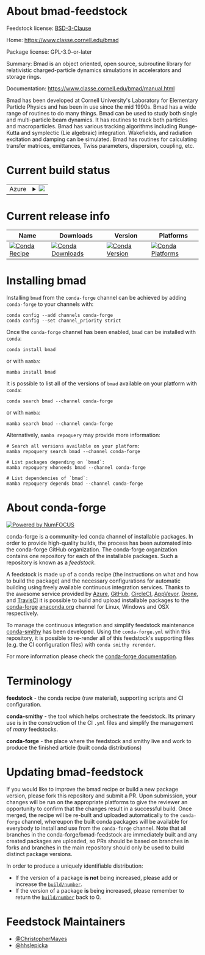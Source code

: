 About bmad-feedstock
====================

Feedstock license: [BSD-3-Clause](https://github.com/conda-forge/bmad-feedstock/blob/main/LICENSE.txt)

Home: https://www.classe.cornell.edu/bmad

Package license: GPL-3.0-or-later

Summary: Bmad is an object oriented, open source, subroutine library for relativistic charged-particle dynamics simulations in accelerators and storage rings.

Documentation: https://www.classe.cornell.edu/bmad/manual.html

Bmad has been developed at Cornell University's Laboratory for Elementary
Particle Physics and has been in use since the mid 1990s.
Bmad has a wide range of routines to do many things.
Bmad can be used to study both single and multi-particle
beam dynamics. It has routines to track both particles and
macroparticles. Bmad has various tracking algorithms including
Runge-Kutta and symplectic (Lie algebraic) integration.
Wakefields, and radiation excitation and damping can be simulated.
Bmad has routines for calculating transfer matrices, emittances,
Twiss parameters, dispersion, coupling, etc.


Current build status
====================


<table>
    
  <tr>
    <td>Azure</td>
    <td>
      <details>
        <summary>
          <a href="https://dev.azure.com/conda-forge/feedstock-builds/_build/latest?definitionId=12819&branchName=main">
            <img src="https://dev.azure.com/conda-forge/feedstock-builds/_apis/build/status/bmad-feedstock?branchName=main">
          </a>
        </summary>
        <table>
          <thead><tr><th>Variant</th><th>Status</th></tr></thead>
          <tbody><tr>
              <td>linux_64_build_typedebugmpinompi</td>
              <td>
                <a href="https://dev.azure.com/conda-forge/feedstock-builds/_build/latest?definitionId=12819&branchName=main">
                  <img src="https://dev.azure.com/conda-forge/feedstock-builds/_apis/build/status/bmad-feedstock?branchName=main&jobName=linux&configuration=linux%20linux_64_build_typedebugmpinompi" alt="variant">
                </a>
              </td>
            </tr><tr>
              <td>linux_64_build_typedebugmpiopenmpi</td>
              <td>
                <a href="https://dev.azure.com/conda-forge/feedstock-builds/_build/latest?definitionId=12819&branchName=main">
                  <img src="https://dev.azure.com/conda-forge/feedstock-builds/_apis/build/status/bmad-feedstock?branchName=main&jobName=linux&configuration=linux%20linux_64_build_typedebugmpiopenmpi" alt="variant">
                </a>
              </td>
            </tr><tr>
              <td>linux_64_build_typeproductionmpinompi</td>
              <td>
                <a href="https://dev.azure.com/conda-forge/feedstock-builds/_build/latest?definitionId=12819&branchName=main">
                  <img src="https://dev.azure.com/conda-forge/feedstock-builds/_apis/build/status/bmad-feedstock?branchName=main&jobName=linux&configuration=linux%20linux_64_build_typeproductionmpinompi" alt="variant">
                </a>
              </td>
            </tr><tr>
              <td>linux_64_build_typeproductionmpiopenmpi</td>
              <td>
                <a href="https://dev.azure.com/conda-forge/feedstock-builds/_build/latest?definitionId=12819&branchName=main">
                  <img src="https://dev.azure.com/conda-forge/feedstock-builds/_apis/build/status/bmad-feedstock?branchName=main&jobName=linux&configuration=linux%20linux_64_build_typeproductionmpiopenmpi" alt="variant">
                </a>
              </td>
            </tr><tr>
              <td>osx_64_build_typedebugmpinompi</td>
              <td>
                <a href="https://dev.azure.com/conda-forge/feedstock-builds/_build/latest?definitionId=12819&branchName=main">
                  <img src="https://dev.azure.com/conda-forge/feedstock-builds/_apis/build/status/bmad-feedstock?branchName=main&jobName=osx&configuration=osx%20osx_64_build_typedebugmpinompi" alt="variant">
                </a>
              </td>
            </tr><tr>
              <td>osx_64_build_typedebugmpiopenmpi</td>
              <td>
                <a href="https://dev.azure.com/conda-forge/feedstock-builds/_build/latest?definitionId=12819&branchName=main">
                  <img src="https://dev.azure.com/conda-forge/feedstock-builds/_apis/build/status/bmad-feedstock?branchName=main&jobName=osx&configuration=osx%20osx_64_build_typedebugmpiopenmpi" alt="variant">
                </a>
              </td>
            </tr><tr>
              <td>osx_64_build_typeproductionmpinompi</td>
              <td>
                <a href="https://dev.azure.com/conda-forge/feedstock-builds/_build/latest?definitionId=12819&branchName=main">
                  <img src="https://dev.azure.com/conda-forge/feedstock-builds/_apis/build/status/bmad-feedstock?branchName=main&jobName=osx&configuration=osx%20osx_64_build_typeproductionmpinompi" alt="variant">
                </a>
              </td>
            </tr><tr>
              <td>osx_64_build_typeproductionmpiopenmpi</td>
              <td>
                <a href="https://dev.azure.com/conda-forge/feedstock-builds/_build/latest?definitionId=12819&branchName=main">
                  <img src="https://dev.azure.com/conda-forge/feedstock-builds/_apis/build/status/bmad-feedstock?branchName=main&jobName=osx&configuration=osx%20osx_64_build_typeproductionmpiopenmpi" alt="variant">
                </a>
              </td>
            </tr><tr>
              <td>osx_arm64_build_typedebugmpinompi</td>
              <td>
                <a href="https://dev.azure.com/conda-forge/feedstock-builds/_build/latest?definitionId=12819&branchName=main">
                  <img src="https://dev.azure.com/conda-forge/feedstock-builds/_apis/build/status/bmad-feedstock?branchName=main&jobName=osx&configuration=osx%20osx_arm64_build_typedebugmpinompi" alt="variant">
                </a>
              </td>
            </tr><tr>
              <td>osx_arm64_build_typedebugmpiopenmpi</td>
              <td>
                <a href="https://dev.azure.com/conda-forge/feedstock-builds/_build/latest?definitionId=12819&branchName=main">
                  <img src="https://dev.azure.com/conda-forge/feedstock-builds/_apis/build/status/bmad-feedstock?branchName=main&jobName=osx&configuration=osx%20osx_arm64_build_typedebugmpiopenmpi" alt="variant">
                </a>
              </td>
            </tr><tr>
              <td>osx_arm64_build_typeproductionmpinompi</td>
              <td>
                <a href="https://dev.azure.com/conda-forge/feedstock-builds/_build/latest?definitionId=12819&branchName=main">
                  <img src="https://dev.azure.com/conda-forge/feedstock-builds/_apis/build/status/bmad-feedstock?branchName=main&jobName=osx&configuration=osx%20osx_arm64_build_typeproductionmpinompi" alt="variant">
                </a>
              </td>
            </tr><tr>
              <td>osx_arm64_build_typeproductionmpiopenmpi</td>
              <td>
                <a href="https://dev.azure.com/conda-forge/feedstock-builds/_build/latest?definitionId=12819&branchName=main">
                  <img src="https://dev.azure.com/conda-forge/feedstock-builds/_apis/build/status/bmad-feedstock?branchName=main&jobName=osx&configuration=osx%20osx_arm64_build_typeproductionmpiopenmpi" alt="variant">
                </a>
              </td>
            </tr>
          </tbody>
        </table>
      </details>
    </td>
  </tr>
</table>

Current release info
====================

| Name | Downloads | Version | Platforms |
| --- | --- | --- | --- |
| [![Conda Recipe](https://img.shields.io/badge/recipe-bmad-green.svg)](https://anaconda.org/conda-forge/bmad) | [![Conda Downloads](https://img.shields.io/conda/dn/conda-forge/bmad.svg)](https://anaconda.org/conda-forge/bmad) | [![Conda Version](https://img.shields.io/conda/vn/conda-forge/bmad.svg)](https://anaconda.org/conda-forge/bmad) | [![Conda Platforms](https://img.shields.io/conda/pn/conda-forge/bmad.svg)](https://anaconda.org/conda-forge/bmad) |

Installing bmad
===============

Installing `bmad` from the `conda-forge` channel can be achieved by adding `conda-forge` to your channels with:

```
conda config --add channels conda-forge
conda config --set channel_priority strict
```

Once the `conda-forge` channel has been enabled, `bmad` can be installed with `conda`:

```
conda install bmad
```

or with `mamba`:

```
mamba install bmad
```

It is possible to list all of the versions of `bmad` available on your platform with `conda`:

```
conda search bmad --channel conda-forge
```

or with `mamba`:

```
mamba search bmad --channel conda-forge
```

Alternatively, `mamba repoquery` may provide more information:

```
# Search all versions available on your platform:
mamba repoquery search bmad --channel conda-forge

# List packages depending on `bmad`:
mamba repoquery whoneeds bmad --channel conda-forge

# List dependencies of `bmad`:
mamba repoquery depends bmad --channel conda-forge
```


About conda-forge
=================

[![Powered by
NumFOCUS](https://img.shields.io/badge/powered%20by-NumFOCUS-orange.svg?style=flat&colorA=E1523D&colorB=007D8A)](https://numfocus.org)

conda-forge is a community-led conda channel of installable packages.
In order to provide high-quality builds, the process has been automated into the
conda-forge GitHub organization. The conda-forge organization contains one repository
for each of the installable packages. Such a repository is known as a *feedstock*.

A feedstock is made up of a conda recipe (the instructions on what and how to build
the package) and the necessary configurations for automatic building using freely
available continuous integration services. Thanks to the awesome service provided by
[Azure](https://azure.microsoft.com/en-us/services/devops/), [GitHub](https://github.com/),
[CircleCI](https://circleci.com/), [AppVeyor](https://www.appveyor.com/),
[Drone](https://cloud.drone.io/welcome), and [TravisCI](https://travis-ci.com/)
it is possible to build and upload installable packages to the
[conda-forge](https://anaconda.org/conda-forge) [anaconda.org](https://anaconda.org/)
channel for Linux, Windows and OSX respectively.

To manage the continuous integration and simplify feedstock maintenance
[conda-smithy](https://github.com/conda-forge/conda-smithy) has been developed.
Using the ``conda-forge.yml`` within this repository, it is possible to re-render all of
this feedstock's supporting files (e.g. the CI configuration files) with ``conda smithy rerender``.

For more information please check the [conda-forge documentation](https://conda-forge.org/docs/).

Terminology
===========

**feedstock** - the conda recipe (raw material), supporting scripts and CI configuration.

**conda-smithy** - the tool which helps orchestrate the feedstock.
                   Its primary use is in the construction of the CI ``.yml`` files
                   and simplify the management of *many* feedstocks.

**conda-forge** - the place where the feedstock and smithy live and work to
                  produce the finished article (built conda distributions)


Updating bmad-feedstock
=======================

If you would like to improve the bmad recipe or build a new
package version, please fork this repository and submit a PR. Upon submission,
your changes will be run on the appropriate platforms to give the reviewer an
opportunity to confirm that the changes result in a successful build. Once
merged, the recipe will be re-built and uploaded automatically to the
`conda-forge` channel, whereupon the built conda packages will be available for
everybody to install and use from the `conda-forge` channel.
Note that all branches in the conda-forge/bmad-feedstock are
immediately built and any created packages are uploaded, so PRs should be based
on branches in forks and branches in the main repository should only be used to
build distinct package versions.

In order to produce a uniquely identifiable distribution:
 * If the version of a package **is not** being increased, please add or increase
   the [``build/number``](https://docs.conda.io/projects/conda-build/en/latest/resources/define-metadata.html#build-number-and-string).
 * If the version of a package **is** being increased, please remember to return
   the [``build/number``](https://docs.conda.io/projects/conda-build/en/latest/resources/define-metadata.html#build-number-and-string)
   back to 0.

Feedstock Maintainers
=====================

* [@ChristopherMayes](https://github.com/ChristopherMayes/)
* [@hhslepicka](https://github.com/hhslepicka/)

